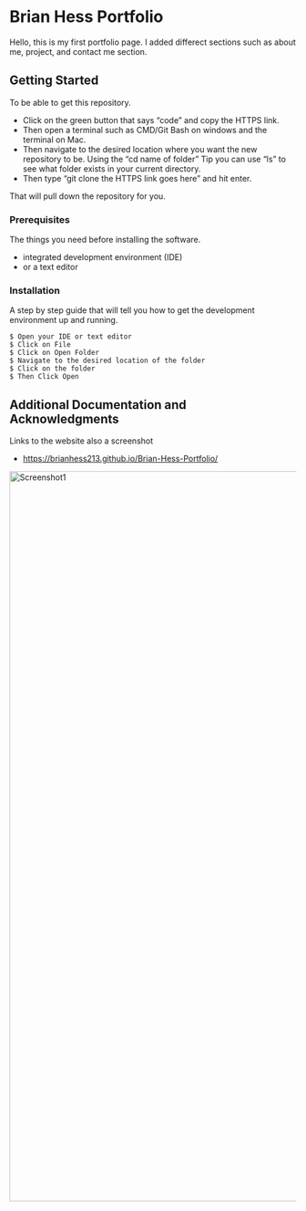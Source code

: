 # Brian Hess Portfolio

Hello, this is my first portfolio page. I added differect sections such as about me, project, and contact me section. 

## Getting Started

To be able to get this repository. 

* Click on the green button that says “code” and copy the HTTPS link. 
* Then open a terminal such as CMD/Git Bash on windows and the terminal on Mac. 
* Then navigate to the desired location where you want the new repository to be. Using the “cd name of folder” Tip you can use “ls” to see what folder exists in your current directory. 
* Then type “git clone the HTTPS link goes here” and hit enter. 

That will pull down the repository for you.

### Prerequisites

The things you need before installing the software.

* integrated development environment (IDE)
* or a text editor

### Installation

A step by step guide that will tell you how to get the development environment up and running.

```
$ Open your IDE or text editor
$ Click on File
$ Click on Open Folder
$ Navigate to the desired location of the folder 
$ Click on the folder
$ Then Click Open
```

## Additional Documentation and Acknowledgments

 Links to the website also a screenshot 


* https://brianhess213.github.io/Brian-Hess-Portfolio/



<img width="1280" alt="Screenshot1" src="https://user-images.githubusercontent.com/109031060/181682557-d61081c9-c6a8-4678-b831-907c975a5477.png">

